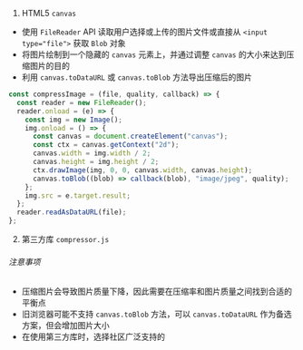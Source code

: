1. HTML5 `canvas`

* 使用 `FileReader` API 读取用户选择或上传的图片文件或直接从 `<input type="file">` 获取 `Blob` 对象
* 将图片绘制到一个隐藏的 `canvas` 元素上，并通过调整 `canvas` 的大小来达到压缩图片的目的
* 利用 `canvas.toDataURL` 或 `canvas.toBlob` 方法导出压缩后的图片

```JavaScript
const compressImage = (file, quality, callback) => {
  const reader = new FileReader();
  reader.onload = (e) => {
    const img = new Image();
    img.onload = () => {
      const canvas = document.createElement("canvas");
      const ctx = canvas.getContext("2d");
      canvas.width = img.width / 2;
      canvas.height = img.height / 2;
      ctx.drawImage(img, 0, 0, canvas.width, canvas.height);
      canvas.toBlob((blob) => callback(blob), "image/jpeg", quality);
    };
    img.src = e.target.result;
  };
  reader.readAsDataURL(file);
};
```

2. 第三方库 `compressor.js`

###### 注意事项

- 压缩图片会导致图片质量下降，因此需要在压缩率和图片质量之间找到合适的平衡点
- 旧浏览器可能不支持 `canvas.toBlob` 方法，可以 `canvas.toDataURL` 作为备选方案，但会增加图片大小
- 在使用第三方库时，选择社区广泛支持的

